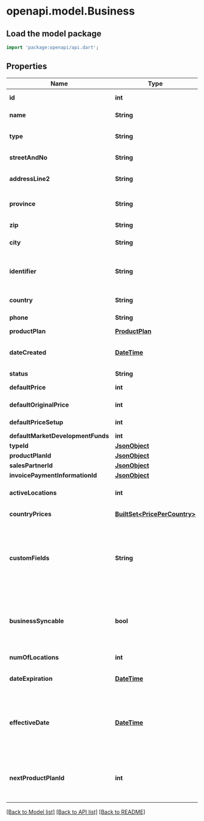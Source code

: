 # openapi.model.Business

## Load the model package
```dart
import 'package:openapi/api.dart';
```

## Properties
Name | Type | Description | Notes
------------ | ------------- | ------------- | -------------
**id** | **int** | The uberall unique id for the business | [optional] 
**name** | **String** | The business's name | [optional] 
**type** | **String** | Business type. One of SMB or ENTERPRISE | [optional] 
**streetAndNo** | **String** | Address of the business | [optional] 
**addressLine2** | **String** | An address extra: e.g. building, floor... | [optional] 
**province** | **String** | Province. Only send when not blank | [optional] 
**zip** | **String** | Zipcode of the business | [optional] 
**city** | **String** | City of the business | [optional] 
**identifier** | **String** | The business identifier based on your internal identification system | [optional] 
**country** | **String** | Country of the business | [optional] 
**phone** | **String** | Business's phone number | [optional] 
**productPlan** | [**ProductPlan**](ProductPlan.md) |  | [optional] 
**dateCreated** | [**DateTime**](DateTime.md) | The date and time the business was created in uberall database | [optional] 
**status** | **String** | Business's status | [optional] 
**defaultPrice** | **int** | Business default price in cent | [optional] 
**defaultOriginalPrice** | **int** | Default Original Price in cent | [optional] 
**defaultPriceSetup** | **int** | Business default setup price in cent | [optional] 
**defaultMarketDevelopmentFunds** | **int** |  | [optional] 
**typeId** | [**JsonObject**](.md) |  | [optional] 
**productPlanId** | [**JsonObject**](.md) |  | [optional] 
**salesPartnerId** | [**JsonObject**](.md) |  | [optional] 
**invoicePaymentInformationId** | [**JsonObject**](.md) |  | [optional] 
**activeLocations** | **int** | Number of active locations in the business | [optional] 
**countryPrices** | [**BuiltSet&lt;PricePerCountry&gt;**](PricePerCountry.md) | List of country specific prices | [optional] 
**customFields** | **String** | Custom fields allow for additional information to be added at the location level. All locations within the business will have the same list of custom fields. | [optional] 
**businessSyncable** | **bool** | True if the business is allowed to start a sync. Only relevant for Businesses with more than 10 locations. | [optional] 
**numOfLocations** | **int** | Number of active locations | [optional] 
**dateExpiration** | [**DateTime**](DateTime.md) | The date the business's contract expires | [optional] 
**effectiveDate** | [**DateTime**](DateTime.md) | Date when the business automatically changes its product plan to the new product plan (defined by nextProductPlanId) | [optional] 
**nextProductPlanId** | **int** | ID of the next product plan applied for the business on the defined effectiveDate | [optional] 

[[Back to Model list]](../README.md#documentation-for-models) [[Back to API list]](../README.md#documentation-for-api-endpoints) [[Back to README]](../README.md)



